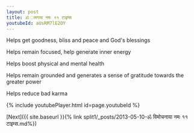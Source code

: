 ```yaml
---
layout: post
title: ॐ ामगया नमः ११ टाइम्स
youtubeId: aUsRM7lE2OY
---
```

 
 
Helps get goodness, bliss and peace and God's blessings
 
Helps remain focused, help generate inner energy 
 
Helps boost physical and mental health 
 
Helps remain grounded and generates a sense of gratitude towards the greater power 
 
Helps reduce bad karma
 
 
 
 


{% include youtubePlayer.html id=page.youtubeId %}
 
[Next]({{ site.baseurl }}{% link  split1/_posts/2013-05-10-ॐ विमोचनाया नमः ११ टाइम्स.md%})
 

